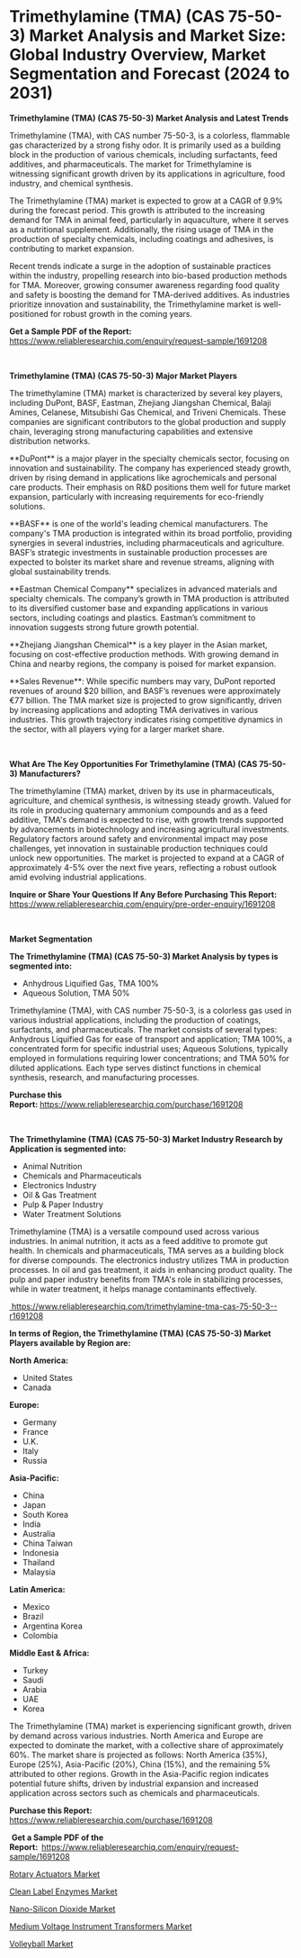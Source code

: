 <p><h1>Trimethylamine (TMA) (CAS 75-50-3) Market Analysis and Market Size: Global Industry Overview, Market Segmentation and Forecast (2024 to 2031)</h1></p><p><strong>Trimethylamine (TMA) (CAS 75-50-3) Market Analysis and Latest Trends</strong></p>
<p><p>Trimethylamine (TMA), with CAS number 75-50-3, is a colorless, flammable gas characterized by a strong fishy odor. It is primarily used as a building block in the production of various chemicals, including surfactants, feed additives, and pharmaceuticals. The market for Trimethylamine is witnessing significant growth driven by its applications in agriculture, food industry, and chemical synthesis.</p><p>The Trimethylamine (TMA) market is expected to grow at a CAGR of 9.9% during the forecast period. This growth is attributed to the increasing demand for TMA in animal feed, particularly in aquaculture, where it serves as a nutritional supplement. Additionally, the rising usage of TMA in the production of specialty chemicals, including coatings and adhesives, is contributing to market expansion.</p><p>Recent trends indicate a surge in the adoption of sustainable practices within the industry, propelling research into bio-based production methods for TMA. Moreover, growing consumer awareness regarding food quality and safety is boosting the demand for TMA-derived additives. As industries prioritize innovation and sustainability, the Trimethylamine market is well-positioned for robust growth in the coming years.</p></p>
<p><strong>Get a Sample PDF of the Report:&nbsp;</strong> <a href="https://www.reliableresearchiq.com/enquiry/request-sample/1691208?utm_campaign=1461&utm_medium=2&utm_source=Github&utm_content=ia&utm_term=17102024&utm_id=trimethylamine-tma-cas-75-50-3">https://www.reliableresearchiq.com/enquiry/request-sample/1691208</a></p>
<p>&nbsp;</p>
<p><strong>Trimethylamine (TMA) (CAS 75-50-3) Major Market Players</strong></p>
<p><p>The trimethylamine (TMA) market is characterized by several key players, including DuPont, BASF, Eastman, Zhejiang Jiangshan Chemical, Balaji Amines, Celanese, Mitsubishi Gas Chemical, and Triveni Chemicals. These companies are significant contributors to the global production and supply chain, leveraging strong manufacturing capabilities and extensive distribution networks.</p><p>**DuPont** is a major player in the specialty chemicals sector, focusing on innovation and sustainability. The company has experienced steady growth, driven by rising demand in applications like agrochemicals and personal care products. Their emphasis on R&D positions them well for future market expansion, particularly with increasing requirements for eco-friendly solutions.</p><p>**BASF** is one of the world's leading chemical manufacturers. The company's TMA production is integrated within its broad portfolio, providing synergies in several industries, including pharmaceuticals and agriculture. BASF’s strategic investments in sustainable production processes are expected to bolster its market share and revenue streams, aligning with global sustainability trends.</p><p>**Eastman Chemical Company** specializes in advanced materials and specialty chemicals. The company’s growth in TMA production is attributed to its diversified customer base and expanding applications in various sectors, including coatings and plastics. Eastman’s commitment to innovation suggests strong future growth potential.</p><p>**Zhejiang Jiangshan Chemical** is a key player in the Asian market, focusing on cost-effective production methods. With growing demand in China and nearby regions, the company is poised for market expansion.</p><p>**Sales Revenue**: While specific numbers may vary, DuPont reported revenues of around $20 billion, and BASF’s revenues were approximately €77 billion. The TMA market size is projected to grow significantly, driven by increasing applications and adopting TMA derivatives in various industries. This growth trajectory indicates rising competitive dynamics in the sector, with all players vying for a larger market share.</p></p>
<p>&nbsp;</p>
<p><strong>What Are The Key Opportunities For Trimethylamine (TMA) (CAS 75-50-3) Manufacturers?</strong></p>
<p><p>The trimethylamine (TMA) market, driven by its use in pharmaceuticals, agriculture, and chemical synthesis, is witnessing steady growth. Valued for its role in producing quaternary ammonium compounds and as a feed additive, TMA's demand is expected to rise, with growth trends supported by advancements in biotechnology and increasing agricultural investments. Regulatory factors around safety and environmental impact may pose challenges, yet innovation in sustainable production techniques could unlock new opportunities. The market is projected to expand at a CAGR of approximately 4-5% over the next five years, reflecting a robust outlook amid evolving industrial applications.</p></p>
<p><strong>Inquire or Share Your Questions If Any Before Purchasing This Report:</strong> <a href="https://www.reliableresearchiq.com/enquiry/pre-order-enquiry/1691208?utm_campaign=1461&utm_medium=2&utm_source=Github&utm_content=ia&utm_term=17102024&utm_id=trimethylamine-tma-cas-75-50-3">https://www.reliableresearchiq.com/enquiry/pre-order-enquiry/1691208</a></p>
<p>&nbsp;</p>
<p><strong>Market Segmentation</strong></p>
<p><strong>The Trimethylamine (TMA) (CAS 75-50-3) Market Analysis by types is segmented into:</strong></p>
<p><ul><li>Anhydrous Liquified Gas, TMA 100%</li><li>Aqueous Solution, TMA 50%</li></ul></p>
<p><p>Trimethylamine (TMA), with CAS number 75-50-3, is a colorless gas used in various industrial applications, including the production of coatings, surfactants, and pharmaceuticals. The market consists of several types: Anhydrous Liquified Gas for ease of transport and application; TMA 100%, a concentrated form for specific industrial uses; Aqueous Solutions, typically employed in formulations requiring lower concentrations; and TMA 50% for diluted applications. Each type serves distinct functions in chemical synthesis, research, and manufacturing processes.</p></p>
<p><strong>Purchase this Report:&nbsp;</strong><a href="https://www.reliableresearchiq.com/purchase/1691208?utm_campaign=1461&utm_medium=2&utm_source=Github&utm_content=ia&utm_term=17102024&utm_id=trimethylamine-tma-cas-75-50-3">https://www.reliableresearchiq.com/purchase/1691208</a></p>
<p>&nbsp;</p>
<p><strong>The Trimethylamine (TMA) (CAS 75-50-3) Market Industry Research by Application is segmented into:</strong></p>
<p><ul><li>Animal Nutrition</li><li>Chemicals and Pharmaceuticals</li><li>Electronics Industry</li><li>Oil & Gas Treatment</li><li>Pulp & Paper Industry</li><li>Water Treatment Solutions</li></ul></p>
<p><p>Trimethylamine (TMA) is a versatile compound used across various industries. In animal nutrition, it acts as a feed additive to promote gut health. In chemicals and pharmaceuticals, TMA serves as a building block for diverse compounds. The electronics industry utilizes TMA in production processes. In oil and gas treatment, it aids in enhancing product quality. The pulp and paper industry benefits from TMA's role in stabilizing processes, while in water treatment, it helps manage contaminants effectively.</p></p>
<p><a href="https://www.reliableresearchiq.com/trimethylamine-tma-cas-75-50-3--r1691208?utm_campaign=1461&utm_medium=2&utm_source=Github&utm_content=ia&utm_term=17102024&utm_id=trimethylamine-tma-cas-75-50-3">&nbsp;https://www.reliableresearchiq.com/trimethylamine-tma-cas-75-50-3--r1691208</a></p>
<p><strong>In terms of Region, the Trimethylamine (TMA) (CAS 75-50-3) Market Players available by Region are:</strong></p>
<p>
    <p> <strong> North America: </strong>
        <ul>
            <li>United States</li>
            <li>Canada</li>
        </ul>
        </p> 
    <p> <strong> Europe: </strong>
        <ul>
            <li>Germany</li>
            <li>France</li>
            <li>U.K.</li>
            <li>Italy</li>
            <li>Russia</li>
        </ul>
        </p> 
    <p> <strong> Asia-Pacific: </strong>
        <ul>
            <li>China</li>
            <li>Japan</li>
            <li>South Korea</li>
            <li>India</li>
            <li>Australia</li>
            <li>China Taiwan</li>
            <li>Indonesia</li>
            <li>Thailand</li>
            <li>Malaysia</li>
        </ul>
        </p> 
    <p> <strong> Latin America: </strong>
        <ul>
            <li>Mexico</li>
            <li>Brazil</li>
            <li>Argentina Korea</li>
            <li>Colombia</li>
        </ul>
        </p> 
    <p> <strong> Middle East & Africa: </strong>
        <ul>
            <li>Turkey</li>
            <li>Saudi</li>
            <li>Arabia</li>
            <li>UAE</li>
            <li>Korea</li>
        </ul>
    </p>
    </p>
<p><p>The Trimethylamine (TMA) market is experiencing significant growth, driven by demand across various industries. North America and Europe are expected to dominate the market, with a collective share of approximately 60%. The market share is projected as follows: North America (35%), Europe (25%), Asia-Pacific (20%), China (15%), and the remaining 5% attributed to other regions. Growth in the Asia-Pacific region indicates potential future shifts, driven by industrial expansion and increased application across sectors such as chemicals and pharmaceuticals.</p></p>
<p><strong>Purchase this Report: </strong><a href="https://www.reliableresearchiq.com/purchase/1691208?utm_campaign=1461&utm_medium=2&utm_source=Github&utm_content=ia&utm_term=17102024&utm_id=trimethylamine-tma-cas-75-50-3">https://www.reliableresearchiq.com/purchase/1691208</a></p>
<p>&nbsp;<strong>Get a Sample PDF of the Report:&nbsp;&nbsp;</strong><a href="https://www.reliableresearchiq.com/enquiry/request-sample/1691208?utm_campaign=1461&utm_medium=2&utm_source=Github&utm_content=ia&utm_term=17102024&utm_id=trimethylamine-tma-cas-75-50-3">https://www.reliableresearchiq.com/enquiry/request-sample/1691208</a></p>
<p><strong></strong></p>
<p><p><a href="https://issuu.com/reportprime-2/docs/rotary-actuators-market-size-2030.p_d7f4172a32d02c?utm_campaign=1461&utm_medium=2&utm_source=Github&utm_content=ia&utm_term=17102024&utm_id=trimethylamine-tma-cas-75-50-3">Rotary Actuators Market</a></p><p><a href="https://github.com/dave2as/Market-Research-Report-List-1/blob/main/clean-label-enzymes-market.md?utm_campaign=1461&utm_medium=2&utm_source=Github&utm_content=ia&utm_term=17102024&utm_id=trimethylamine-tma-cas-75-50-3">Clean Label Enzymes Market</a></p><p><a href="https://github.com/danklunxfl/Market-Research-Report-List-1/blob/main/nano-silicon-dioxide-market.md?utm_campaign=1461&utm_medium=2&utm_source=Github&utm_content=ia&utm_term=17102024&utm_id=trimethylamine-tma-cas-75-50-3">Nano-Silicon Dioxide Market</a></p><p><a href="https://issuu.com/reportprime-2/docs/medium-voltage-instrument-transform_ac9c801f868e7e?utm_campaign=1461&utm_medium=2&utm_source=Github&utm_content=ia&utm_term=17102024&utm_id=trimethylamine-tma-cas-75-50-3">Medium Voltage Instrument Transformers Market</a></p><p><a href="https://www.linkedin.com/pulse/volleyball-market-global-insights-sales-trends-2024-2031-w4wzc?utm_campaign=1461&utm_medium=2&utm_source=Github&utm_content=ia&utm_term=17102024&utm_id=trimethylamine-tma-cas-75-50-3">Volleyball Market</a></p></p>